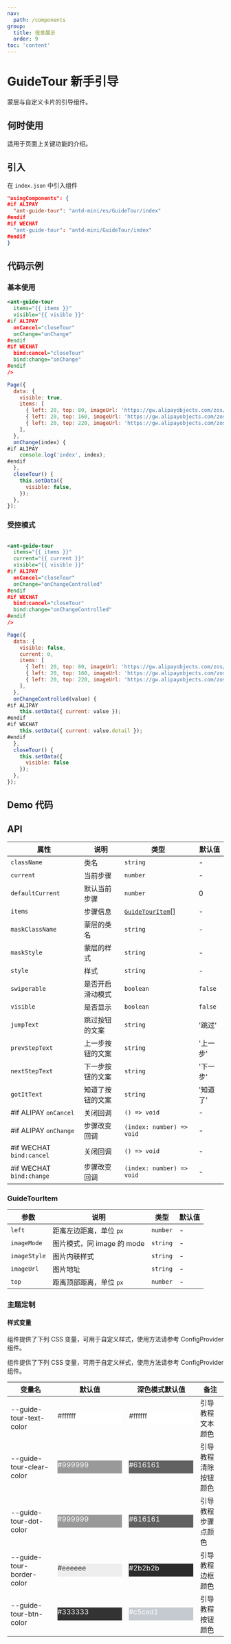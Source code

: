 ```yaml
---
nav:
  path: /components
group:
  title: 信息展示
  order: 9
toc: 'content'
---
```


# GuideTour 新手引导

蒙层与自定义卡片的引导组件。

## 何时使用

适用于页面上关键功能的介绍。

## 引入

在 `index.json` 中引入组件

```json
"usingComponents": {
#if ALIPAY
  "ant-guide-tour": "antd-mini/es/GuideTour/index"
#endif
#if WECHAT
  "ant-guide-tour": "antd-mini/GuideTour/index"
#endif
}
```

## 代码示例

### 基本使用

```xml
<ant-guide-tour
  items="{{ items }}"
  visible="{{ visible }}"
#if ALIPAY
  onCancel="closeTour"
  onChange="onChange"
#endif
#if WECHAT
  bind:cancel="closeTour"
  bind:change="onChange"
#endif
/>
```

```js
Page({
  data: {
    visible: true,
    items: [
      { left: 20, top: 80, imageUrl: 'https://gw.alipayobjects.com/zos/antfincdn/IV3MGP1qL/bianzu%25252013.png', imageMode: 'widthFix' },
      { left: 20, top: 160, imageUrl: 'https://gw.alipayobjects.com/zos/antfincdn/%26B6d3lBJn/bianzu%25252020.png' },
      { left: 20, top: 220, imageUrl: 'https://gw.alipayobjects.com/zos/antfincdn/lwVOkCcwb/bianzu%25252021.png' },
    ],
  },
  onChange(index) {
#if ALIPAY
    console.log('index', index);
#endif
  },
  closeTour() {
    this.setData({
      visible: false,
    });
  },
});
```

### 受控模式

```xml

<ant-guide-tour
  items="{{ items }}"
  current="{{ current }}"
  visible="{{ visible }}"
#if ALIPAY
  onCancel="closeTour"
  onChange="onChangeControlled"
#endif
#if WECHAT
  bind:cancel="closeTour"
  bind:change="onChangeControlled"
#endif
/>

```

```js
Page({
  data: {
    visible: false,
    current: 0,
    items: [
      { left: 20, top: 80, imageUrl: 'https://gw.alipayobjects.com/zos/antfincdn/IV3MGP1qL/bianzu%25252013.png', imageMode: 'widthFix' },
      { left: 20, top: 160, imageUrl: 'https://gw.alipayobjects.com/zos/antfincdn/%26B6d3lBJn/bianzu%25252020.png' },
      { left: 20, top: 220, imageUrl: 'https://gw.alipayobjects.com/zos/antfincdn/lwVOkCcwb/bianzu%25252021.png' },
    ],
  },
  onChangeControlled(value) {
#if ALIPAY
    this.setData({ current: value });
#endif
#if WECHAT
    this.setData({ current: value.detail });
#endif
  },
  closeTour() {
    this.setData({
      visible: false
    });
  },
});


```

## Demo 代码

<code src='../../demo/pages/GuideTour/index'></code>

## API

| 属性                     | 说明             | 类型                                | 默认值   |
| ------------------------ | ---------------- | ----------------------------------- | -------- |
| `className`              | 类名             | `string`                            | -        |
| `current`                | 当前步骤         | `number`                            | -        |
| `defaultCurrent`         | 默认当前步骤     | `number`                            | 0        |
| `items`                  | 步骤信息         | [`GuideTourItem`](#guidetourttem)[] | -        |
| `maskClassName`          | 蒙层的类名       | `string`                            | -        |
| `maskStyle`              | 蒙层的样式       | `string`                            | -        |
| `style`                  | 样式             | `string`                            | -        |
| `swiperable`             | 是否开启滑动模式 | `boolean`                           | `false`  |
| `visible`                | 是否显示         | `boolean`                           | `false`  |
| `jumpText`               | 跳过按钮的文案   | `string`                            | '跳过'   |
| `prevStepText`           | 上一步按钮的文案 | `string`                            | '上一步' |
| `nextStepText`           | 下一步按钮的文案 | `string`                            | '下一步' |
| `gotItText`              | 知道了按钮的文案 | `string`                            | '知道了' |
| #if ALIPAY `onCancel`    | 关闭回调         | `() => void`                        | -        |
| #if ALIPAY `onChange`    | 步骤改变回调     | `(index: number) => void`           | -        |
| #if WECHAT `bind:cancel` | 关闭回调         | `() => void`                        | -        |
| #if WECHAT `bind:change` | 步骤改变回调     | `(index: number) => void`           | -        |

### GuideTourItem

| 参数         | 说明                       | 类型     | 默认值 |
| ------------ | -------------------------- | -------- | ------ |
| `left`       | 距离左边距离，单位 `px`    | `number` | -      |
| `imageMode`  | 图片模式，同 image 的 mode | `string` | -      |
| `imageStyle` | 图片内联样式               | `string` | -      |
| `imageUrl`   | 图片地址                   | `string` | -      |
| `top`        | 距离顶部距离，单位 `px`    | `number` | -      |

### 主题定制

#### 样式变量

组件提供了下列 CSS 变量，可用于自定义样式，使用方法请参考 ConfigProvider 组件。

组件提供了下列 CSS 变量，可用于自定义样式，使用方法请参考 ConfigProvider 组件。

| 变量名                    | 默认值                                                                                            | 深色模式默认值                                                                                    | 备注                 |
| ------------------------- | ------------------------------------------------------------------------------------------------- | ------------------------------------------------------------------------------------------------- | -------------------- |
| --guide-tour-text-color   | <div style="width: 150px; height: 30px; background-color: #ffffff; color: #333333;">#ffffff</div> | <div style="width: 150px; height: 30px; background-color: #ffffff; color: #333333;">#ffffff</div> | 引导教程文本颜色     |
| --guide-tour-clear-color  | <div style="width: 150px; height: 30px; background-color: #999999; color: #ffffff;">#999999</div> | <div style="width: 150px; height: 30px; background-color: #616161; color: #ffffff;">#616161</div> | 引导教程清除按钮颜色 |
| --guide-tour-dot-color    | <div style="width: 150px; height: 30px; background-color: #999999; color: #ffffff;">#999999</div> | <div style="width: 150px; height: 30px; background-color: #616161; color: #ffffff;">#616161</div> | 引导教程步骤点颜色   |
| --guide-tour-border-color | <div style="width: 150px; height: 30px; background-color: #eeeeee; color: #333333;">#eeeeee</div> | <div style="width: 150px; height: 30px; background-color: #2b2b2b; color: #ffffff;">#2b2b2b</div> | 引导教程边框颜色     |
| --guide-tour-btn-color    | <div style="width: 150px; height: 30px; background-color: #333333; color: #ffffff;">#333333</div> | <div style="width: 150px; height: 30px; background-color: #c5cad1; color: #ffffff;">#c5cad1</div> | 引导教程按钮颜色     |
